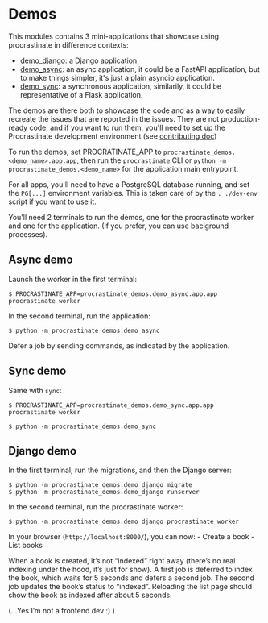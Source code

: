 # Demos

This modules contains 3 mini-applications that showcase using
procrastinate in difference contexts:

- [demo_django]: a Django application,
- [demo_async]: an async application, it could be a
  FastAPI application, but to make things simpler, it's just a plain
  asyncio application.
- [demo_sync]: a synchronous application, similarily, it
  could be representative of a Flask application.

The demos are there both to showcase the code and as a way to easily
recreate the issues that are reported in the issues. They are not
production-ready code, and if you want to run them, you'll need to set
up the Procrastinate development environment (see
[contributing doc](contributing))

To run the demos, set PROCRATINATE_APP to
`procrastinate_demos.<demo_name>.app.app`, then run the
`procrastinate` CLI or `python -m procrastinate_demos.<demo_name>`
for the application main entrypoint.

For all apps, you'll need to have a PostgreSQL database running, and set
the `PG[...]` environment variables. This is taken care of by the
`. ./dev-env` script if you want to use it.

You'll need 2 terminals to run the demos, one for the procrastinate
worker and one for the application. (If you prefer, you can use
baclground processes).

## Async demo

Launch the worker in the first terminal:

```console
$ PROCRASTINATE_APP=procrastinate_demos.demo_async.app.app procrastinate worker
```

In the second terminal, run the application:

```console
$ python -m procrastinate_demos.demo_async
```

Defer a job by sending commands, as indicated by the application.

## Sync demo

Same with `sync`:

```console
$ PROCRASTINATE_APP=procrastinate_demos.demo_sync.app.app procrastinate worker
```

```console
$ python -m procrastinate_demos.demo_sync
```

## Django demo

In the first terminal, run the migrations, and then the Django server:

```console
$ python -m procrastinate_demos.demo_django migrate
$ python -m procrastinate_demos.demo_django runserver
```

In the second terminal, run the procrastinate worker:

```console
$ python -m procrastinate_demos.demo_django procrastinate_worker
```

In your browser (`http://localhost:8000/`), you can now: - Create a
book - List books

When a book is created, it’s not “indexed” right away (there’s no real
indexing under the hood, it’s just for show). A first job is deferred to
index the book, which waits for 5 seconds and defers a second job. The
second job updates the book’s status to “indexed”. Reloading the list
page should show the book as indexed after about 5 seconds.

(…Yes I’m not a frontend dev :) )

[demo_async]: https://github.com/procrastinate-org/procrastinate/tree/main/procrastinate_demos/demo_async/
[demo_django]: https://github.com/procrastinate-org/procrastinate/tree/main/procrastinate_demos/demo_django/
[demo_sync]: https://github.com/procrastinate-org/procrastinate/tree/main/procrastinate_demos/demo_sync/

